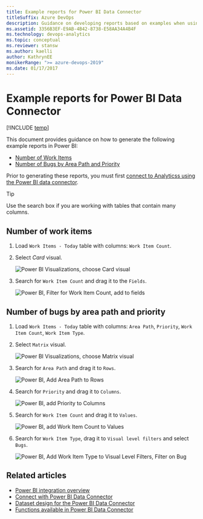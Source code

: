 ```yaml
---
title: Example reports for Power BI Data Connector
titleSuffix: Azure DevOps
description: Guidance on developing reports based on examples when using the Power BI Data Connector and Analytics for Azure DevOps
ms.assetid: 3356B3EF-E9AB-4B42-8738-E58AA34A4B4F
ms.technology: devops-analytics
ms.topic: conceptual
ms.reviewer: stansw
ms.author: kaelli
author: KathrynEE
monikerRange: ">= azure-devops-2019"
ms.date: 01/17/2017
---
```


# Example reports for Power BI Data Connector

[!INCLUDE [temp](../includes/version-azure-devops.md)]

This document provides guidance on how to generate the following example reports in Power BI:

- [Number of Work Items](#number-of-work-items)
- [Number of Bugs by Area Path and Priority](#number-of-bugs-by-area-path-and-priority)

Prior to generating these reports, you must first [connect to Analyticss using the Power BI data connector](data-connector-connect.md).

> [!TIP]  
> Use the search box if you are working with tables that contain many columns.

<a id="number-of-work-items" />

## Number of work items

1. Load `Work Items - Today` table with columns: `Work Item Count`.

2. Select _Card_ visual.

   ![Power BI Visualizations, choose Card visual](./media/data-connector-recipes-count-1.png)

3. Search for `Work Item Count` and drag it to the `Fields`.

   ![Power BI, Filter for Work Item Count, add to fields](./media/data-connector-recipes-count-2.png)

<a id="number-of-bugs-by-area-path-and-priority" />

## Number of bugs by area path and priority

1. Load `Work Items - Today` table with columns: `Area Path`, `Priority`, `Work Item Count`, `Work Item Type`.

2. Select `Matrix` visual.

   ![Power BI Visualizations, choose Matrix visual](./media/data-connector-recipes-number-of-bugs-by-area-path-and-priority-1.png)

3. Search for `Area Path` and drag it to `Rows`.

   ![Power BI, Add Area Path to Rows](./media/data-connector-recipes-number-of-bugs-by-area-path-and-priority-2.png)

4. Search for `Priority` and drag it to `Columns`.

   ![Power BI, add Priority to Columns](./media/data-connector-recipes-number-of-bugs-by-area-path-and-priority-3.png)

5. Search for `Work Item Count` and drag it to `Values`.

   ![Power BI, add Work Item Count to Values](./media/data-connector-recipes-number-of-bugs-by-area-path-and-priority-4.png)

6. Search for `Work Item Type`, drag it to `Visual level filters` and select `Bugs`.

   ![Power BI, Add Work Item Type to Visual Level Filters, Filter on Bug](./media/data-connector-recipes-number-of-bugs-by-area-path-and-priority-5.png)

## Related articles

- [Power BI integration overview](overview.md)
- [Connect with Power BI Data Connector](./data-connector-connect.md)
- [Dataset design for the Power BI Data Connector](data-connector-dataset.md)
- [Functions available in Power BI Data Connector](data-connector-functions.md)
